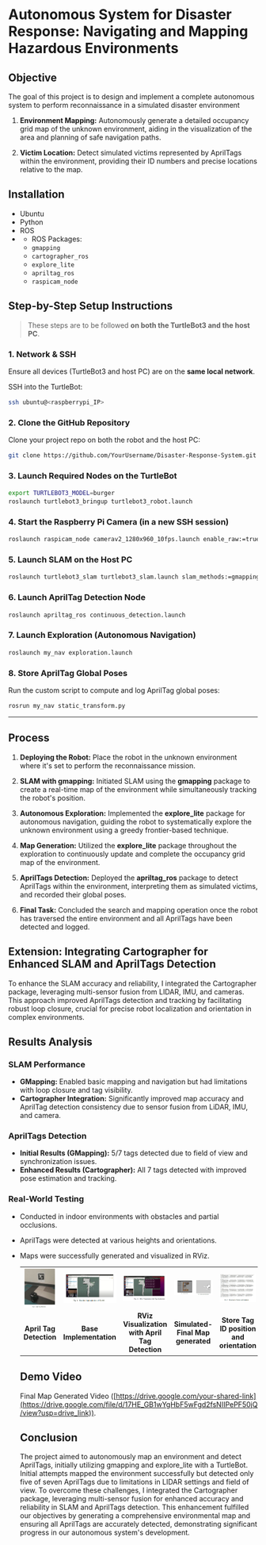 # Autonomous System for Disaster Response: Navigating and Mapping Hazardous Environments

## Objective 

The goal of this project is to design and implement a complete autonomous system to perform reconnaissance in a simulated disaster environment

1. **Environment Mapping:** Autonomously generate a detailed occupancy grid map of the unknown environment, aiding in the visualization of the area and planning of safe navigation paths.

2. **Victim Location:** Detect simulated victims represented by AprilTags within the environment, providing their ID numbers and precise locations relative to the map.


## Installation

- Ubuntu
- Python
- ROS
- - ROS Packages:
  - `gmapping`
  - `cartographer_ros`
  - `explore_lite`
  - `apriltag_ros`
  - `raspicam_node`

## Step-by-Step Setup Instructions

> These steps are to be followed **on both the TurtleBot3 and the host PC**.

### 1. Network & SSH
Ensure all devices (TurtleBot3 and host PC) are on the **same local network**.

SSH into the TurtleBot:
```bash
ssh ubuntu@<raspberrypi_IP>
````

### 2. Clone the GitHub Repository

Clone your project repo on both the robot and the host PC:

```bash
git clone https://github.com/YourUsername/Disaster-Response-System.git
```

### 3. Launch Required Nodes on the TurtleBot

```bash
export TURTLEBOT3_MODEL=burger
roslaunch turtlebot3_bringup turtlebot3_robot.launch
```

### 4. Start the Raspberry Pi Camera (in a new SSH session)

```bash
roslaunch raspicam_node camerav2_1280x960_10fps.launch enable_raw:=true
```

### 5. Launch SLAM on the Host PC

```bash
roslaunch turtlebot3_slam turtlebot3_slam.launch slam_methods:=gmapping
```

### 6. Launch AprilTag Detection Node

```bash
roslaunch apriltag_ros continuous_detection.launch
```

### 7. Launch Exploration (Autonomous Navigation)

```bash
roslaunch my_nav exploration.launch
```

### 8. Store AprilTag Global Poses

Run the custom script to compute and log AprilTag global poses:

```bash
rosrun my_nav static_transform.py
```

---

## Process

1. **Deploying the Robot:** Place the robot in the unknown environment where it's set to perform the reconnaissance mission.

2. **SLAM with gmapping:** Initiated SLAM using the **gmapping** package to create a real-time map of the environment while simultaneously tracking the robot's position.

3. **Autonomous Exploration:** Implemented the **explore_lite** package for autonomous navigation, guiding the robot to systematically explore the unknown environment using a greedy frontier-based technique.

4. **Map Generation:** Utilized the **explore_lite** package throughout the exploration to continuously update and complete the occupancy grid map of the environment.

5. **AprilTags Detection:** Deployed the **apriltag_ros** package to detect AprilTags within the environment, interpreting them as simulated victims, and recorded their global poses.

6. **Final Task:** Concluded the search and mapping operation once the robot has traversed the entire environment and all AprilTags have been detected and logged.


## Extension: Integrating Cartographer for Enhanced SLAM and AprilTags Detection

To enhance the SLAM accuracy and reliability, I integrated the Cartographer package, leveraging multi-sensor fusion from LIDAR, IMU, and cameras. This approach improved AprilTags detection and tracking by facilitating robust loop closure, crucial for precise robot localization and orientation in complex environments.

## Results Analysis

### SLAM Performance

* **GMapping:** Enabled basic mapping and navigation but had limitations with loop closure and tag visibility.
* **Cartographer Integration:** Significantly improved map accuracy and AprilTag detection consistency due to sensor fusion from LiDAR, IMU, and camera.

### AprilTags Detection

* **Initial Results (GMapping):** 5/7 tags detected due to field of view and synchronization issues.
* **Enhanced Results (Cartographer):** All 7 tags detected with improved pose estimation and tracking.

### Real-World Testing

* Conducted in indoor environments with obstacles and partial occlusions.
* AprilTags were detected at various heights and orientations.
* Maps were successfully generated and visualized in RViz.

  <table>
  <tr>
    <td><img src="Results/April Tags Detection.png" alt="April Tag Detection" width="300"/></td>
    <td><img src="Results/Base Implementation.png" alt="Base Implementation" width="300"/></td>
    <td><img src="Results/RViz Visualization with April Tag Detection.png" alt="RViz Visualization with April Tag Detection" width="300"/></td>
    <td><img src="Results/Simulated-Final Map generated.png" alt="Simulated-Final Map generated" width="300"/></td>
    <td><img src="Results/Store Tag ID position and orientation.png" alt="Store Tag ID position and orientation" width="300"/></td>
  </tr>
  <tr>
    <td align="center"><b>April Tag Detection</b></td>
    <td align="center"><b>Base Implementation</b></td>
    <td align="center"><b>RViz Visualization with April Tag Detection</b></td>
    <td align="center"><b>Simulated-Final Map generated</b></td>
    <td align="center"><b>Store Tag ID position and orientation</b></td>
  </tr>
</table>

## Demo Video

Final Map Generated Video ([https://drive.google.com/your-shared-link](https://drive.google.com/file/d/17HE_GB1wYgHbF5wFgd2fsNIIPePF50jQ/view?usp=drive_link)).


## Conclusion

The project aimed to autonomously map an environment and detect AprilTags, initially utilizing gmapping and explore_lite with a TurtleBot. Initial attempts mapped the environment successfully but detected only five of seven AprilTags due to limitations in LIDAR settings and field of view. To overcome these challenges, I integrated the Cartographer package, leveraging multi-sensor fusion for enhanced accuracy and reliability in SLAM and AprilTags detection. This enhancement fulfilled our objectives by generating a comprehensive environmental map and ensuring all AprilTags are accurately detected, demonstrating significant progress in our autonomous system's development.
